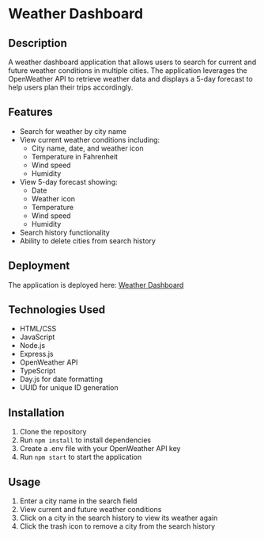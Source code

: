 # Weather Dashboard

## Description

A weather dashboard application that allows users to search for current and future weather conditions in multiple cities. The application leverages the OpenWeather API to retrieve weather data and displays a 5-day forecast to help users plan their trips accordingly.

## Features

- Search for weather by city name
- View current weather conditions including:
  - City name, date, and weather icon
  - Temperature in Fahrenheit
  - Wind speed
  - Humidity
- View 5-day forecast showing:
  - Date
  - Weather icon
  - Temperature
  - Wind speed
  - Humidity
- Search history functionality
- Ability to delete cities from search history

## Deployment

The application is deployed here: [Weather Dashboard](https://weather-dashboard-5bfd.onrender.com)

## Technologies Used

- HTML/CSS
- JavaScript
- Node.js
- Express.js
- OpenWeather API
- TypeScript
- Day.js for date formatting
- UUID for unique ID generation

## Installation

1. Clone the repository
2. Run `npm install` to install dependencies
3. Create a .env file with your OpenWeather API key
4. Run `npm start` to start the application

## Usage

1. Enter a city name in the search field
2. View current and future weather conditions
3. Click on a city in the search history to view its weather again
4. Click the trash icon to remove a city from the search history
